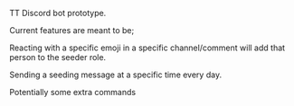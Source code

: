 TT Discord bot prototype.


Current features are meant to be; 

Reacting with a specific emoji in a specific channel/comment will add that person to the seeder role.

Sending a seeding message at a specific time every day.

Potentially some extra commands
